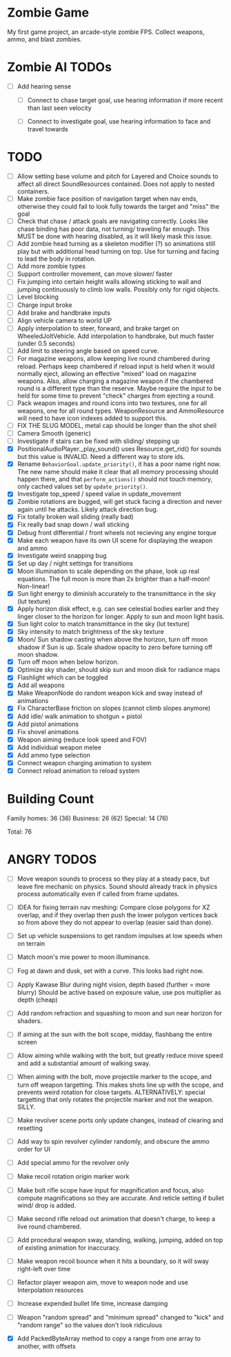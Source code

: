 # Zombie Game

My first game project, an arcade-style zombie FPS. Collect weapons, ammo, and blast zombies.


# Zombie AI TODOs

- [ ] Add hearing sense
    - [ ] Connect to chase target goal, use hearing information if more recent
          than last seen velocity
    - [ ] Connect to investigate goal, use hearing information to face and
          travel towards


# TODO

- [ ] Allow setting base volume and pitch for Layered and Choice sounds to affect
      all direct SoundResources contained. Does not apply to nested containers.
- [ ] Make zombie face position of navigation target when nav ends, otherwise
      they could fail to look fully towards the target and "miss" the goal
- [ ] Check that chase / attack goals are navigating correctly. Looks like chase
      binding has poor data, not turning/ traveling far enough. This MUST be done
      with hearing disabled, as it will likely mask this issue.
- [ ] Add zombie head turning as a skeleton modifier (?) so animations still
      play but with additional head turning on top. Use for turning and facing
      to lead the body in rotation.
- [ ] Add more zombie types
- [ ] Support controller movement, can move slower/ faster
- [ ] Fix jumping into certain height walls allowing sticking to wall and
      jumping continuously to climb low walls. Possibly only for rigid objects.
- [ ] Level blocking
- [ ] Charge input broke
- [ ] Add brake and handbrake inputs
- [ ] Align vehicle camera to world UP
- [ ] Apply interpolation to steer, forward, and brake target on WheeledJoltVehicle.
      Add interpolation to handbrake, but much faster (under 0.5 seconds)
- [ ] Add limit to steering angle based on speed curve.
- [ ] For magazine weapons, allow keeping live round chambered during reload.
      Perhaps keep chambered if reload input is held when it would normally
      eject, allowing an effective "mixed" load on magazine weapons. Also, allow
      charging a magazine weapon if the chambered round is a different type than
      the reserve. Maybe require the input to be held for some time to prevent
      "check" charges from ejecting a round.
- [ ] Pack weapon images and round icons into two textures, one for all weapons,
      one for all round types. WeaponResource and AmmoResource will need to have
      icon indexes added to support this.
- [ ] FIX THE SLUG MODEL, metal cap should be longer than the shot shell
- [ ] Camera Smooth (generic)
- [ ] Investigate if stairs can be fixed with sliding/ stepping up
- [X] PositionalAudioPlayer._play_sound() uses Resource.get_rid() for sounds but
      this value is INVALID. Need a different way to store ids.
- [X] Rename `BehaviorGoal.update_priority()`, it has a poor name right now.
      The new name should make it clear that all memory processing should
      happen there, and that `perform_actions()` should not touch memory, only
      cached values set by `update_priority()`.
- [X] Investigate top_speed / speed value in update_movement
- [X] Zombie rotations are bugged, will get stuck facing a direction and never
      again until he attacks. Likely attack direction bug.
- [X] Fix totally broken wall sliding (really bad)
- [X] Fix really bad snap down / wall sticking
- [X] Debug front differential / front wheels not recieving any engine torque
- [X] Make each weapon have its own UI scene for displaying the weapon and ammo
- [X] Investigate weird snapping bug
- [X] Set up day / night settings for transitions
- [X] Moon illumination to scale depending on the phase, look up real equations.
      The full moon is more than 2x brighter than a half-moon! Non-linear!
- [X] Sun light energy to diminish accurately to the transmittance in the sky (lut texture)
- [X] Apply horizon disk effect, e.g. can see celestial bodies earlier and they
      linger closer to the horizon for longer. Apply to sun and moon light basis.
- [X] Sun light color to match transmittance in the sky (lut texture)
- [X] Sky intensity to match brightness of the sky texture
- [X] Moon/ Sun shadow casting when above the horizon, turn off moon shadow if
      Sun is up. Scale shadow opacity to zero before turning off moon shadow.
- [X] Turn off moon when below horizon.
- [X] Optimize sky shader, should skip sun and moon disk for radiance maps
- [X] Flashlight which can be toggled
- [X] Add all weapons
- [X] Make WeaponNode do random weapon kick and sway instead of animations
- [X] Fix CharacterBase friction on slopes (cannot climb slopes anymore)
- [X] Add idle/ walk animation to shotgun + pistol
- [X] Add pistol animations
- [X] Fix shovel animations
- [X] Weapon aiming (reduce look speed and FOV)
- [X] Add individual weapon melee
- [X] Add ammo type selection
- [X] Connect weapon charging animation to system
- [X] Connect reload animation to reload system

# Building Count

Family homes: 36  (36)
Business:     26  (62)
Special:      14  (76)

Total:        76


# ANGRY TODOS

- [ ] Move weapon sounds to process so they play at a steady pace, but leave fire
      mechanic on physics. Sound should already track in physics process
      automatically even if called from frame updates.
- [ ] IDEA for fixing terrain nav meshing: Compare close polygons for XZ overlap,
      and if they overlap then push the lower polygon vertices back so from above
      they do not appear to overlap (easier said than done).
- [ ] Set up vehicle suspensions to get random impulses at low speeds when on
      terrain
- [ ] Match moon's mie power to moon illuminance.
- [ ] Fog at dawn and dusk, set with a curve. This looks bad right now.
- [ ] Apply Kawase Blur during night vision, depth based (further = more blurry)
      Should be active based on exposure value, use pos multiplier as depth (cheap)
- [ ] Add random refraction and squashing to moon and sun near horizon for shaders.
- [ ] If aiming at the sun with the bolt scope, midday, flashbang the entire screen
- [ ] Allow aiming while walking with the bolt, but greatly reduce move speed and
      add a substantial amount of walking sway.
- [ ] When aiming with the bolt, move projectile marker to the scope, and turn off
      weapon targetting. This makes shots line up with the scope, and prevents weird
      rotation for close targets.
      ALTERNATIVELY: special targetting that only rotates the projectile marker
      and not the weapon. SILLY.
- [ ] Make revolver scene ports only update changes, instead of clearing and resetting
- [ ] Add way to spin revolver cylinder randomly, and obscure the ammo order for UI
- [ ] Add special ammo for the revolver only
- [ ] Make recoil rotation origin marker work
- [ ] Make bolt rifle scope have input for magnification and focus, also compute
      magnifications so they are accurate. And reticle setting if bullet wind/ drop is added.
- [ ] Make second rifle reload out animation that doesn't charge, to keep a live
      round chambered.
- [ ] Add procedural weapon sway, standing, walking, jumping, added on top of
      existing animation for inaccuracy.
- [ ] Make weapon recoil bounce when it hits a boundary, so it will sway right-left over time
- [ ] Refactor player weapon aim, move to weapon node and use Interpolation resources
- [ ] Increase expended bullet life time, increase damping
- [ ] Weapon "random spread" and "minimum spread" changed to "kick" and "random range"
      so the values don't look ridiculous

- [X] Add PackedByteArray method to copy a range from one array to another, with offsets
